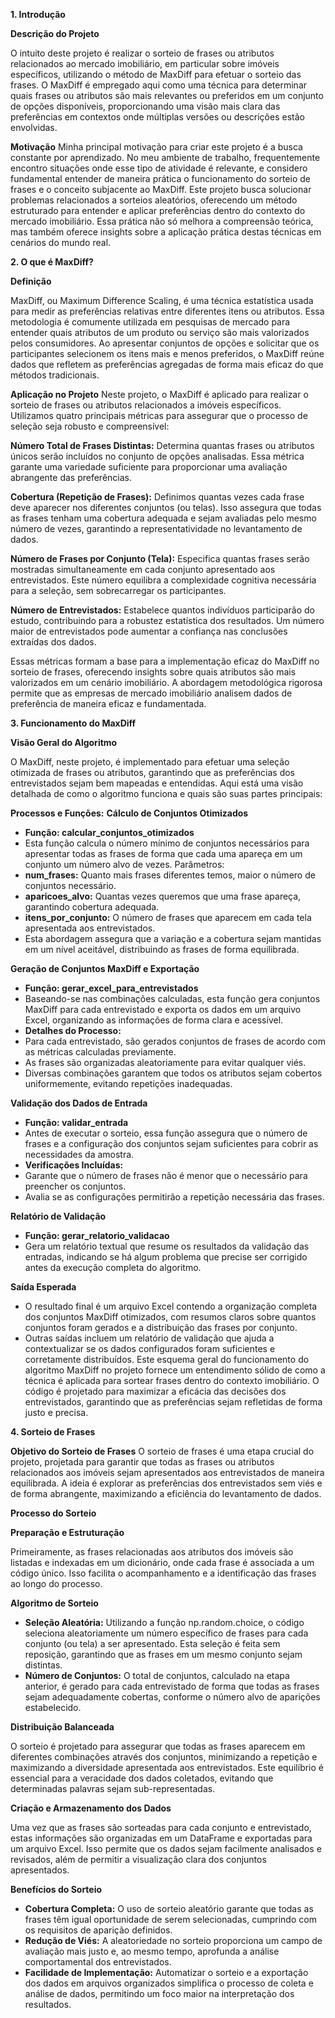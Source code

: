 **1. Introdução**

**Descrição do Projeto**

O intuito deste projeto é realizar o sorteio de frases ou atributos relacionados ao mercado imobiliário, em particular sobre imóveis específicos, utilizando o método de MaxDiff para efetuar o sorteio das frases. O MaxDiff é empregado aqui como uma técnica para determinar quais frases ou atributos são mais relevantes ou preferidos em um conjunto de opções disponíveis, proporcionando uma visão mais clara das preferências em contextos onde múltiplas versões ou descrições estão envolvidas.

**Motivação**
Minha principal motivação para criar este projeto é a busca constante por aprendizado. No meu ambiente de trabalho, frequentemente encontro situações onde esse tipo de atividade é relevante, e considero fundamental entender de maneira prática o funcionamento do sorteio de frases e o conceito subjacente ao MaxDiff. Este projeto busca solucionar problemas relacionados a sorteios aleatórios, oferecendo um método estruturado para entender e aplicar preferências dentro do contexto do mercado imobiliário. Essa prática não só melhora a compreensão teórica, mas também oferece insights sobre a aplicação prática destas técnicas em cenários do mundo real.

**2. O que é MaxDiff?**

**Definição**

MaxDiff, ou Maximum Difference Scaling, é uma técnica estatística usada para medir as preferências relativas entre diferentes itens ou atributos. Essa metodologia é comumente utilizada em pesquisas de mercado para entender quais atributos de um produto ou serviço são mais valorizados pelos consumidores. Ao apresentar conjuntos de opções e solicitar que os participantes selecionem os itens mais e menos preferidos, o MaxDiff reúne dados que refletem as preferências agregadas de forma mais eficaz do que métodos tradicionais.

**Aplicação no Projeto**
Neste projeto, o MaxDiff é aplicado para realizar o sorteio de frases ou atributos relacionados a imóveis específicos. Utilizamos quatro principais métricas para assegurar que o processo de seleção seja robusto e compreensível:

**Número Total de Frases Distintas:** Determina quantas frases ou atributos únicos serão incluídos no conjunto de opções analisadas. Essa métrica garante uma variedade suficiente para proporcionar uma avaliação abrangente das preferências.

**Cobertura (Repetição de Frases):** Definimos quantas vezes cada frase deve aparecer nos diferentes conjuntos (ou telas). Isso assegura que todas as frases tenham uma cobertura adequada e sejam avaliadas pelo mesmo número de vezes, garantindo a representatividade no levantamento de dados.

**Número de Frases por Conjunto (Tela):** Especifica quantas frases serão mostradas simultaneamente em cada conjunto apresentado aos entrevistados. Este número equilibra a complexidade cognitiva necessária para a seleção, sem sobrecarregar os participantes.

**Número de Entrevistados:** Estabelece quantos indivíduos participarão do estudo, contribuindo para a robustez estatística dos resultados. Um número maior de entrevistados pode aumentar a confiança nas conclusões extraídas dos dados.

Essas métricas formam a base para a implementação eficaz do MaxDiff no sorteio de frases, oferecendo insights sobre quais atributos são mais valorizados em um cenário imobiliário. A abordagem metodológica rigorosa permite que as empresas de mercado imobiliário analisem dados de preferência de maneira eficaz e fundamentada.

**3. Funcionamento do MaxDiff**

**Visão Geral do Algoritmo**

O MaxDiff, neste projeto, é implementado para efetuar uma seleção otimizada de frases ou atributos, garantindo que as preferências dos entrevistados sejam bem mapeadas e entendidas. Aqui está uma visão detalhada de como o algoritmo funciona e quais são suas partes principais:

**Processos e Funções:**
**Cálculo de Conjuntos Otimizados**

- **Função: calcular_conjuntos_otimizados**
- Esta função calcula o número mínimo de conjuntos necessários para apresentar todas as frases de forma que cada uma apareça em um conjunto um número alvo de vezes.
Parâmetros:
- **num_frases:** Quanto mais frases diferentes temos, maior o número de conjuntos necessário.
- **aparicoes_alvo:** Quantas vezes queremos que uma frase apareça, garantindo cobertura adequada.
- **itens_por_conjunto:** O número de frases que aparecem em cada tela apresentada aos entrevistados.
- Esta abordagem assegura que a variação e a cobertura sejam mantidas em um nível aceitável, distribuindo as frases de forma equilibrada.

**Geração de Conjuntos MaxDiff e Exportação**

- **Função: gerar_excel_para_entrevistados**
- Baseando-se nas combinações calculadas, esta função gera conjuntos MaxDiff para cada entrevistado e exporta os dados em um arquivo Excel, organizando as informações de forma clara e acessível.
- **Detalhes do Processo:**
- Para cada entrevistado, são gerados conjuntos de frases de acordo com as métricas calculadas previamente.
- As frases são organizadas aleatoriamente para evitar qualquer viés.
- Diversas combinações garantem que todos os atributos sejam cobertos uniformemente, evitando repetições inadequadas.

**Validação dos Dados de Entrada**

- **Função: validar_entrada**
- Antes de executar o sorteio, essa função assegura que o número de frases e a configuração dos conjuntos sejam suficientes para cobrir as necessidades da amostra.
- **Verificações Incluídas:**
- Garante que o número de frases não é menor que o necessário para preencher os conjuntos.
- Avalia se as configurações permitirão a repetição necessária das frases.

**Relatório de Validação**

- **Função: gerar_relatorio_validacao**
- Gera um relatório textual que resume os resultados da validação das entradas, indicando se há algum problema que precise ser corrigido antes da execução completa do algoritmo.

**Saída Esperada**
- O resultado final é um arquivo Excel contendo a organização completa dos conjuntos MaxDiff otimizados, com resumos claros sobre quantos conjuntos foram gerados e a distribuição das frases por conjunto.
- Outras saídas incluem um relatório de validação que ajuda a contextualizar se os dados configurados foram suficientes e corretamente distribuídos.
Este esquema geral do funcionamento do algoritmo MaxDiff no projeto fornece um entendimento sólido de como a técnica é aplicada para sortear frases dentro do contexto imobiliário. O código é projetado para maximizar a eficácia das decisões dos entrevistados, garantindo que as preferências sejam refletidas de forma justo e precisa.

**4. Sorteio de Frases**

**Objetivo do Sorteio de Frases**
O sorteio de frases é uma etapa crucial do projeto, projetada para garantir que todas as frases ou atributos relacionados aos imóveis sejam apresentados aos entrevistados de maneira equilibrada. A ideia é explorar as preferências dos entrevistados sem viés e de forma abrangente, maximizando a eficiência do levantamento de dados.

**Processo do Sorteio**

**Preparação e Estruturação**

Primeiramente, as frases relacionadas aos atributos dos imóveis são listadas e indexadas em um dicionário, onde cada frase é associada a um código único. Isso facilita o acompanhamento e a identificação das frases ao longo do processo.

**Algoritmo de Sorteio**

- **Seleção Aleatória:** Utilizando a função np.random.choice, o código seleciona aleatoriamente um número específico de frases para cada conjunto (ou tela) a ser apresentado. Esta seleção é feita sem reposição, garantindo que as frases em um mesmo conjunto sejam distintas.
- **Número de Conjuntos:** O total de conjuntos, calculado na etapa anterior, é gerado para cada entrevistado de forma que todas as frases sejam adequadamente cobertas, conforme o número alvo de aparições estabelecido.

**Distribuição Balanceada**

O sorteio é projetado para assegurar que todas as frases aparecem em diferentes combinações através dos conjuntos, minimizando a repetição e maximizando a diversidade apresentada aos entrevistados. Este equilíbrio é essencial para a veracidade dos dados coletados, evitando que determinadas palavras sejam sub-representadas.

**Criação e Armazenamento dos Dados**

Uma vez que as frases são sorteadas para cada conjunto e entrevistado, estas informações são organizadas em um DataFrame e exportadas para um arquivo Excel. Isso permite que os dados sejam facilmente analisados e revisados, além de permitir a visualização clara dos conjuntos apresentados.

**Benefícios do Sorteio**

- **Cobertura Completa:** O uso de sorteio aleatório garante que todas as frases têm igual oportunidade de serem selecionadas, cumprindo com os requisitos de aparição definidos.
- **Redução de Viés:** A aleatoriedade no sorteio proporciona um campo de avaliação mais justo e, ao mesmo tempo, aprofunda a análise comportamental dos entrevistados.
- **Facilidade de Implementação:** Automatizar o sorteio e a exportação dos dados em arquivos organizados simplifica o processo de coleta e análise de dados, permitindo um foco maior na interpretação dos resultados.
